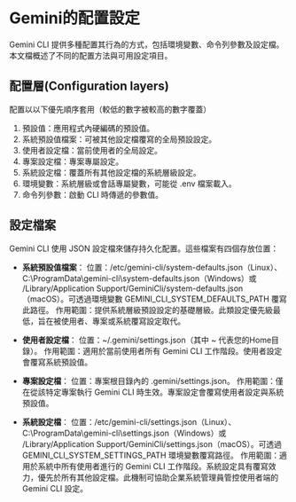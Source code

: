 # Gemini的配置設定

Gemini CLI 提供多種配置其行為的方式，包括環境變數、命令列參數及設定檔。本文檔概述了不同的配置方法與可用設定項目。

## 配置層(Configuration layers)
配置以以下優先順序套用（較低的數字被較高的數字覆蓋）

1. 預設值：應用程式內硬編碼的預設值。
2. 系統預設值檔案：可被其他設定檔覆寫的全局預設設定。
3. 使用者設定檔：當前使用者的全局設定。
4. 專案設定檔：專案專屬設定。
5. 系統設定檔：覆蓋所有其他設定檔的系統層級設定。
6. 環境變數：系統層級或會話專屬變數，可能從 .env 檔案載入。
7. 命令列參數：啟動 CLI 時傳遞的參數值。

## 設定檔案

Gemini CLI 使用 JSON 設定檔來儲存持久化配置。這些檔案有四個存放位置：

- **系統預設值檔案**：
位置：/etc/gemini-cli/system-defaults.json（Linux）、C:\ProgramData\gemini-cli\system-defaults.json（Windows）或 /Library/Application Support/GeminiCli/system-defaults.json（macOS）。可透過環境變數 GEMINI_CLI_SYSTEM_DEFAULTS_PATH 覆寫此路徑。
作用範圍：提供系統層級預設設定的基礎層級。此類設定優先級最低，旨在被使用者、專案或系統覆寫設定取代。

- **使用者設定檔**：
位置：~/.gemini/settings.json（其中 ~ 代表您的Home目錄）。
作用範圍：適用於當前使用者所有 Gemini CLI 工作階段。使用者設定會覆寫系統預設值。

- **專案設定檔**：
位置：專案根目錄內的 .gemini/settings.json。
作用範圍：僅在從該特定專案執行 Gemini CLI 時生效。專案設定會覆寫使用者設定與系統預設值。

- **系統設定檔**：
位置：/etc/gemini-cli/settings.json（Linux）、C:\ProgramData\gemini-cli\settings.json（Windows）或 /Library/Application Support/GeminiCli/settings.json（macOS）。可透過 GEMINI_CLI_SYSTEM_SETTINGS_PATH 環境變數覆寫路徑。
作用範圍：適用於系統中所有使用者進行的 Gemini CLI 工作階段。系統設定具有覆寫效力，優先於所有其他設定檔。此機制可協助企業系統管理員管控使用者端的 Gemini CLI 設定。
